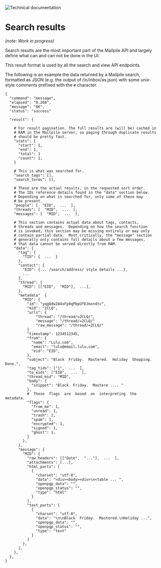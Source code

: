 ![Technical documentation](https://github.com/pagekite/Mailpile/wiki/images/page-technical.png)

# Search results

*(note: Work in progress)*

Search results are the most important part of the Mailpile API and
largely define what can and can not be done in the UI.

This result format is used by all the search and view API endpoints.

The following is an example the data returned by a Mailpile search,
formatted as JSON (e.g. the output of /in/inbox/as.json) with some
unix-style comments prefixed with the `#` character.

    {
      "command": "message",  
      "elapsed": "0.268",  
      "message": "OK",  
      "status": "success"
    
      "result": {

        # For result pagination. The full results are (will be) cached in
        # RAM in the Mailpile server, so paging through duplicate results
        # should be pretty fast.
        "stats": {
          "start": 1,  
          "end": 1,  
          "total": 1
          "count": 1,  
        }
    
        # This is what was searched for.
        "search_tags": [],  
        "search_terms": [],  
    
        # These are the actual results, in the requested sort order.
        # The IDs reference details found in the "data" section below.
        # Depending on what is searched for, only some of these may
        # be present.
        "people": [  "EID",  ...  ],
        "threads": [  "MID",  ...  ],
        "messages": [  "MID",  ...  ],
    
        # This section contains actual data about tags, contacts,
        # threads and messages.  Depending on how the search function
        # is invoked, this section may be missing entirely or may only
        # contain partial data.  Most critically, the "message" section
        # generally only contains full details about a few messages,
        # that data cannot be served directly from RAM.
        "data": {
          "tag": {
            "TID": {  ...  }
          },
          "contact": {
            "EID": {... /search/address/ style details ...},
            ...
          },
          "thread": {
            "MID": [["EID",  "MID"],  ...],
          },
          "metadata"  {
            "MID": {
              "id": "yqgQdw184xFp9qPkpUfEJmxn4tc",  
              "mid": "2CLQ",  
              "urls": {
                  "thread": "/thread/=2CLQ/",
                  "message": "/thread/=2CLQ/"
                  "raw_message": "/thread/=2CLQ/"
              }
              "timestamp": 1234512345,  
              "from": {
                "name": "Lulu.com",  
                "email": "lulu@email.lulu.com",  
                "eid": "EID",
              },
              "subject": "Black  Friday.  Mastered.  Holiday  Shopping.  Done.",  
              "tag_tids": ["1",  ...  ],  
              "to_eids": ["EID",  ...  ],  
              "thread_mid": "MID",
              "body": {
                "snippet": "Black  Friday.  Mastere .... "
              },
              #  These  flags  are  based  on  interpreting  the  metadata.
              "flags": {
                "from_me": 1,
                "unread": 1,
                "trash": 1,
                "spam": 1,
                "encrypted": 1,
                "signed": 1,
                "ghost": 1,
              }
            },
          },
          "message": {
            "MID": {
              "raw_headers": [["Date",  "..."],  ...  ],
              "attachments": [...],
              "html_parts": [
                {
                  "charset": "utf-8",  
                  "data": "<div><body><div>\n<table ... ",
                  "openpgp_data": "",  
                  "openpgp_status": "",  
                  "type": "html"
                }
              ],
              "text_parts": [
                {
                  "charset": "utf-8",  
                  "data": "\n\nBlack  Friday.  Mastered.\nHoliday ...",
                  "openpgp_data": "",  
                  "openpgp_status": "",  
                  "type": "text"
                }
              ]
            },
          },
        },
      },  
    }
